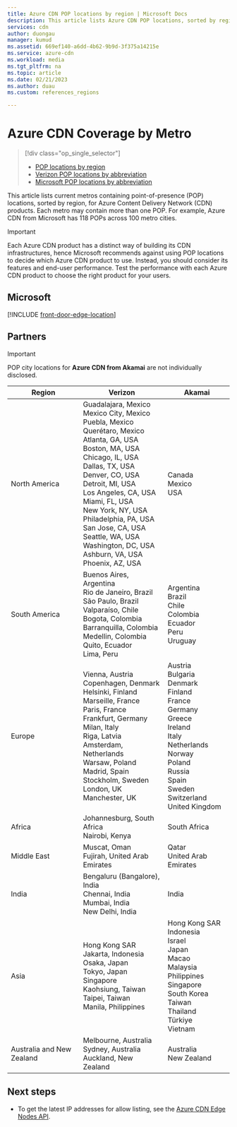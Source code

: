 ```yaml
---
title: Azure CDN POP locations by region | Microsoft Docs
description: This article lists Azure CDN POP locations, sorted by region, for Azure CDN products.
services: cdn
author: duongau
manager: kumud
ms.assetid: 669ef140-a6dd-4b62-9b9d-3f375a14215e
ms.service: azure-cdn
ms.workload: media
ms.tgt_pltfrm: na
ms.topic: article
ms.date: 02/21/2023
ms.author: duau
ms.custom: references_regions

---
```

# Azure CDN Coverage by Metro 
> [!div class="op_single_selector"]
> * [POP locations by region](cdn-pop-locations.md)
> * [Verizon POP locations by abbreviation](cdn-pop-abbreviations.md)
> * [Microsoft POP locations by abbreviation](microsoft-pop-abbreviations.md)
>

This article lists current metros containing point-of-presence (POP) locations, sorted by region, for Azure Content Delivery Network (CDN) products. Each metro may contain more than one POP. For example, Azure CDN from Microsoft has 118 POPs across 100 metro cities. 

> [!IMPORTANT]
> Each Azure CDN product has a distinct way of building its CDN infrastructures, hence Microsoft recommends against using POP locations to decide which Azure CDN product to use. Instead, you should consider its features and end-user performance. Test the performance with each Azure CDN product to choose the right product for your users. 
> 

## Microsoft

[!INCLUDE [front-door-edge-location](../../includes/front-door-edge-locations.md)]

## Partners

> [!IMPORTANT]
> POP city locations for **Azure CDN from Akamai** are not individually disclosed.  
> 

| Region | Verizon | Akamai |
|--|--|--|
| North America | Guadalajara, Mexico<br />Mexico City, Mexico<br />Puebla, Mexico<br />Querétaro, Mexico<br />Atlanta, GA, USA<br />Boston, MA, USA<br />Chicago, IL, USA<br />Dallas, TX, USA<br />Denver, CO, USA<br />Detroit, MI, USA<br />Los Angeles, CA, USA<br />Miami, FL, USA<br />New York, NY, USA<br />Philadelphia, PA, USA<br />San Jose, CA, USA<br />Seattle, WA, USA<br />Washington, DC, USA <br /> Ashburn, VA, USA <br /> Phoenix, AZ, USA | Canada<br />Mexico<br />USA |
| South America | Buenos Aires, Argentina<br />Rio de Janeiro, Brazil<br />São Paulo, Brazil<br />Valparaíso, Chile<br />Bogota, Colombia<br />Barranquilla, Colombia<br />Medellin, Colombia<br />Quito, Ecuador<br />Lima, Peru | Argentina<br />Brazil<br />Chile<br />Colombia<br />Ecuador<br />Peru<br />Uruguay |
| Europe | Vienna, Austria<br />Copenhagen, Denmark<br />Helsinki, Finland<br />Marseille, France<br />Paris, France<br />Frankfurt, Germany<br />Milan, Italy<br />Riga, Latvia<br />Amsterdam, Netherlands<br />Warsaw, Poland<br />Madrid, Spain<br />Stockholm, Sweden<br />London, UK <br /> Manchester, UK | Austria<br />Bulgaria<br />Denmark<br />Finland<br />France<br />Germany<br />Greece<br />Ireland<br />Italy<br />Netherlands<br />Norway<br />Poland<br />Russia<br />Spain<br />Sweden<br />Switzerland<br />United Kingdom |
| Africa | Johannesburg, South Africa <br/> Nairobi, Kenya | South Africa |
| Middle East | Muscat, Oman<br />Fujirah, United Arab Emirates | Qatar<br />United Arab Emirates |
| India | Bengaluru (Bangalore), India<br />Chennai, India<br />Mumbai, India<br />New Delhi, India<br /> | India |
| Asia | Hong Kong SAR<br />Jakarta, Indonesia<br />Osaka, Japan<br />Tokyo, Japan<br />Singapore<br />Kaohsiung, Taiwan<br />Taipei, Taiwan <br />Manila, Philippines | Hong Kong SAR<br />Indonesia<br />Israel<br />Japan<br />Macao<br />Malaysia<br />Philippines<br />Singapore<br />South Korea<br />Taiwan<br />Thailand<br />Türkiye<br />Vietnam |
| Australia and New Zealand | Melbourne, Australia<br />Sydney, Australia<br />Auckland, New Zealand | Australia<br />New Zealand |

## Next steps

* To get the latest IP addresses for allow listing, see the [Azure CDN Edge Nodes API](/rest/api/cdn/edge-nodes/list).
